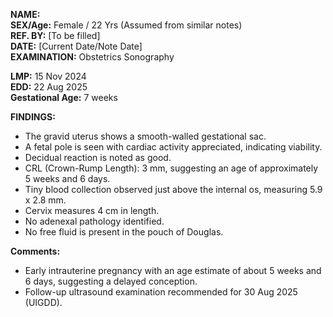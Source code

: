 **NAME:**  
**SEX/Age:** Female / 22 Yrs (Assumed from similar notes)  
**REF. BY:** [To be filled]  
**DATE:** [Current Date/Note Date]  
**EXAMINATION:** Obstetrics Sonography  

**LMP:** 15 Nov 2024  
**EDD:** 22 Aug 2025  
**Gestational Age:** 7 weeks  

**FINDINGS:**  
- The gravid uterus shows a smooth-walled gestational sac.  
- A fetal pole is seen with cardiac activity appreciated, indicating viability.  
- Decidual reaction is noted as good.  
- CRL (Crown-Rump Length): 3 mm, suggesting an age of approximately 5 weeks and 6 days.  
- Tiny blood collection observed just above the internal os, measuring 5.9 x 2.8 mm.  
- Cervix measures 4 cm in length.  
- No adenexal pathology identified.  
- No free fluid is present in the pouch of Douglas.  

**Comments:**  
- Early intrauterine pregnancy with an age estimate of about 5 weeks and 6 days, suggesting a delayed conception.  
- Follow-up ultrasound examination recommended for 30 Aug 2025 (UIGDD).